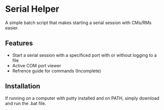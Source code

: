 # Serial Helper
A simple batch script that makes starting a serial session with CMs/RMs easier.

## Features
* Start a serial session with a specificed port with or without logging to a file
* Active COM port viewer
* Refrence guide for commands (Incomplete)

## Installation
If running on a computer with putty installed and on PATH, simply download and run the .bat file.
